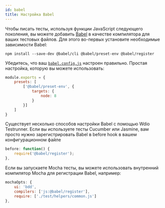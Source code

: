 ```yaml
---
id: babel
title: Настройка Babel
---
```


Чтобы писать тесты, используя функции JavaScript следующего поколения, вы можете добавить [Babel](https://babeljs.io/) в качестве компилятора для ваших тестовых файлов. Для этого во-первых установите необходимые зависимости Babel:

    npm install --save-dev @babel/cli @babel/preset-env @babel/register
    

Убедитесь, что ваш [`babel.config.js`](https://babeljs.io/docs/en/config-files) настроен правильно. Простая настройка, которую вы можете использовать:

```js
module.exports = {
    presets: [
        ['@babel/preset-env', {
            targets: {
                node: 8
            }
        }]
    ]
}
```

Существует несколько способов настройки Babel с помощью Wdio Testrunner. Если вы используете тесты Cucumber или Jasmine, вам просто нужно зарегистрировать Babel в before hook в вашем конфигурационном файле

```js
before: function() {
    require('@babel/register');
},
```

Если вы запускаете Mocha тесты, вы можете использовать внутренний компилятор Mocha для регистрации Babel, например:

```js
mochaOpts: {
    ui: 'bdd',
    compilers: ['js:@babel/register'],
    require: ['./test/helpers/common.js']
},
```